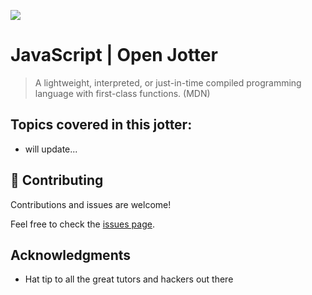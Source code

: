![](https://img.shields.io/badge/-JavaScript-yellow)

# JavaScript | Open Jotter

> A lightweight, interpreted, or just-in-time compiled programming language with first-class functions. (MDN)

## Topics covered in this jotter:

- will update...

## 🤝 Contributing

Contributions and issues are welcome!

Feel free to check the [issues page](/issues).

## Acknowledgments

- Hat tip to all the great tutors and hackers out there
